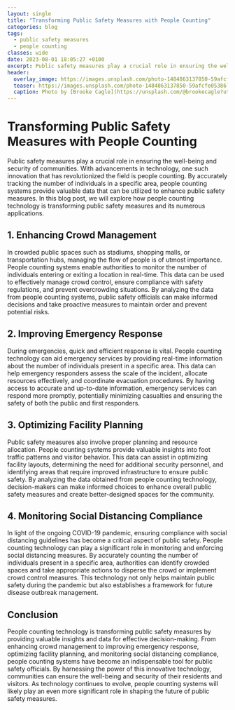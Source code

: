 ```yaml
---
layout: single
title: "Transforming Public Safety Measures with People Counting"
categories: blog
tags:
  - public safety measures
  - people counting
classes: wide
date: 2023-08-01 18:05:27 +0100
excerpt: Public safety measures play a crucial role in ensuring the well-being and security of communities.
header:
  overlay_image: https://images.unsplash.com/photo-1484863137850-59afcfe05386?crop=entropy&cs=tinysrgb&fit=max&fm=jpg&ixid=M3w0Nzk0ODB8MHwxfHNlYXJjaHwyfHxwdWJsaWMlMjBzYWZldHklMjBtZWFzdXJlcyUyQyUyMHBlb3BsZSUyMGNvdW50aW5nfGVufDB8MHx8fDE2OTA5MDU5MjN8MA&ixlib=rb-4.0.3&q=80&w=1080
  teaser: https://images.unsplash.com/photo-1484863137850-59afcfe05386?crop=entropy&cs=tinysrgb&fit=max&fm=jpg&ixid=M3w0Nzk0ODB8MHwxfHNlYXJjaHwyfHxwdWJsaWMlMjBzYWZldHklMjBtZWFzdXJlcyUyQyUyMHBlb3BsZSUyMGNvdW50aW5nfGVufDB8MHx8fDE2OTA5MDU5MjN8MA&ixlib=rb-4.0.3&q=80&w=400
  caption: Photo by [Brooke Cagle](https://unsplash.com/@brookecagle?utm_source=peoplecounter&utm_medium=referral) on [Unsplash](https://unsplash.com/?utm_source=peoplecounter&utm_medium=referral)
---
```


# Transforming Public Safety Measures with People Counting

Public safety measures play a crucial role in ensuring the well-being and security of communities. With advancements in technology, one such innovation that has revolutionized the field is people counting. By accurately tracking the number of individuals in a specific area, people counting systems provide valuable data that can be utilized to enhance public safety measures. In this blog post, we will explore how people counting technology is transforming public safety measures and its numerous applications.

## 1. Enhancing Crowd Management

In crowded public spaces such as stadiums, shopping malls, or transportation hubs, managing the flow of people is of utmost importance. People counting systems enable authorities to monitor the number of individuals entering or exiting a location in real-time. This data can be used to effectively manage crowd control, ensure compliance with safety regulations, and prevent overcrowding situations. By analyzing the data from people counting systems, public safety officials can make informed decisions and take proactive measures to maintain order and prevent potential risks.

## 2. Improving Emergency Response

During emergencies, quick and efficient response is vital. People counting technology can aid emergency services by providing real-time information about the number of individuals present in a specific area. This data can help emergency responders assess the scale of the incident, allocate resources effectively, and coordinate evacuation procedures. By having access to accurate and up-to-date information, emergency services can respond more promptly, potentially minimizing casualties and ensuring the safety of both the public and first responders.

## 3. Optimizing Facility Planning

Public safety measures also involve proper planning and resource allocation. People counting systems provide valuable insights into foot traffic patterns and visitor behavior. This data can assist in optimizing facility layouts, determining the need for additional security personnel, and identifying areas that require improved infrastructure to ensure public safety. By analyzing the data obtained from people counting technology, decision-makers can make informed choices to enhance overall public safety measures and create better-designed spaces for the community.

## 4. Monitoring Social Distancing Compliance

In light of the ongoing COVID-19 pandemic, ensuring compliance with social distancing guidelines has become a critical aspect of public safety. People counting technology can play a significant role in monitoring and enforcing social distancing measures. By accurately counting the number of individuals present in a specific area, authorities can identify crowded spaces and take appropriate actions to disperse the crowd or implement crowd control measures. This technology not only helps maintain public safety during the pandemic but also establishes a framework for future disease outbreak management.

## Conclusion

People counting technology is transforming public safety measures by providing valuable insights and data for effective decision-making. From enhancing crowd management to improving emergency response, optimizing facility planning, and monitoring social distancing compliance, people counting systems have become an indispensable tool for public safety officials. By harnessing the power of this innovative technology, communities can ensure the well-being and security of their residents and visitors. As technology continues to evolve, people counting systems will likely play an even more significant role in shaping the future of public safety measures.